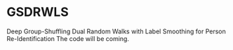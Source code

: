 # GSDRWLS
Deep Group-Shuffling Dual Random Walks with Label Smoothing for Person Re-Identification
The code will be coming.
